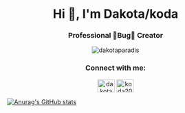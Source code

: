 <h1 align="center">Hi 👋, I'm Dakota/koda</h1>
<h3 align="center">Professional 🐛Bug🐛 Creator</h3>

<p align="Center"> <img src="https://komarev.com/ghpvc/?username=dakotaparadis&label=Profile%20views&color=brightgreen&style=flat" alt="dakotaparadis" /> </p>

<h3 align="center">Connect with me:</h3>
<p align="center">
<a align="center" href="https://linkedin.com/in/dakotaparadis" target="blank"><img align="center" src="https://raw.githubusercontent.com/rahuldkjain/github-profile-readme-generator/master/src/images/icons/Social/linked-in-alt.svg" alt="dakotaparadis" height="30" width="40" /></a>
<a align="center" href="https://www.leetcode.com/koda20" target="blank"><img align="center" src="https://raw.githubusercontent.com/rahuldkjain/github-profile-readme-generator/master/src/images/icons/Social/leet-code.svg" alt="koda20" height="30" width="40" /></a>
</p>


[![Anurag's GitHub stats](https://github-readme-stats.vercel.app/api?username=dakotaparadis&theme=radical)](https://github.com/anuraghazra/github-readme-stats)

